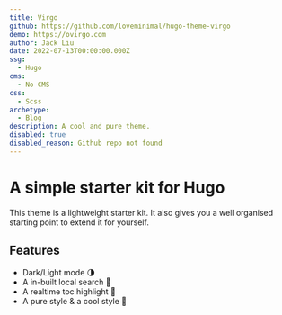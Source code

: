 ```yaml
---
title: Virgo
github: https://github.com/loveminimal/hugo-theme-virgo
demo: https://ovirgo.com
author: Jack Liu
date: 2022-07-13T00:00:00.000Z
ssg:
  - Hugo
cms:
  - No CMS
css:
  - Scss
archetype:
  - Blog
description: A cool and pure theme.
disabled: true
disabled_reason: Github repo not found
---
```


# A simple starter kit for Hugo

This theme is a lightweight starter kit. It also gives you a well organised starting point to extend it for yourself.

## Features

* Dark/Light mode 🌗
* A in-built local search 🔎
* A realtime toc highlight 📃
* A pure style & a cool style 🎉
